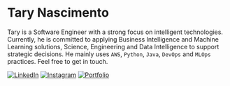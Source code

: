 # Tary Nascimento

Tary is a Software Engineer with a strong focus on intelligent technologies. Currently, he is committed to applying Business Intelligence and Machine Learning solutions, Science, Engineering and Data Intelligence to support strategic decisions. He mainly uses ``AWS``, ``Python``, ``Java``, ``DevOps`` and ``MLOps`` practices. Feel free to get in touch.

[![LinkedIn](https://img.shields.io/badge/LinkedIn-0077B5?style=for-the-badge&logo=linkedin&logoColor=white)](https://www.linkedin.com/in/tary-nascimento/) 
[![Instagram](https://img.shields.io/badge/Instagram-E4405F?style=for-the-badge&logo=instagram&logoColor=white)](https://www.instagram.com/taryjunioor) 
[![Portfolio](https://img.shields.io/badge/Portfolio-0078D7?style=for-the-badge&logo=azure-devops&logoColor=white)](https://port9.vercel.app/)
